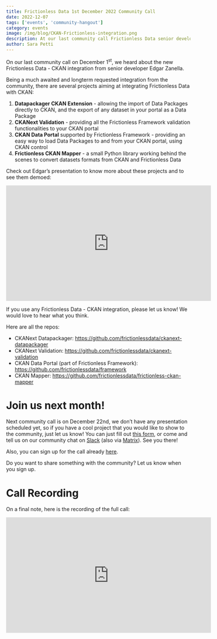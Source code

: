 ```yaml
---
title: Frictionless Data 1st December 2022 Community Call 
date: 2022-12-07
tags: ['events', 'community-hangout']
category: events
image: /img/blog/CKAN-Frictionless-integration.png
description: At our last community call Frictionless Data senior developer Edgar Zanella presented to the community the Frictionless - CKAN integration...
author: Sara Petti
---
```

On our last community call on December 1<sup>st</sup>, we heard about the new Frictionless Data - CKAN integration from senior developer Edgar Zanella.

Being a much awaited and longterm requested integration from the community, there are several projects aiming at integrating Frictionless Data with CKAN:

1. **Datapackager CKAN Extension** - allowing the import of Data Packages directly to CKAN, and the export of any dataset in your portal as a Data Package
2. **CKANext Validation** - providing all the Frictionless Framework validation functionalities to your CKAN portal
3. **CKAN Data Portal** supported by Frictionless Framework - providing an easy way to load Data Packages to and from your CKAN portal, using CKAN control
4. **Frictionless CKAN Mapper** - a small Python library working behind the scenes to convert datasets formats from CKAN and Frictionless Data

Check out Edgar’s presentation to know more about these projects and to see them demoed: 

<iframe width="560" height="315" src="https://www.youtube.com/embed/ZvPTFYsIT9w" title="YouTube video player" frameborder="0" allow="accelerometer; autoplay; clipboard-write; encrypted-media; gyroscope; picture-in-picture" allowfullscreen></iframe>

If you use any Frictionless Data - CKAN integration, please let us know! We would love to hear what you think. 

Here are all the repos:
* CKANext Datapackager: https://github.com/frictionlessdata/ckanext-datapackager
* CKANext Validation: https://github.com/frictionlessdata/ckanext-validation
* CKAN Data Portal (part of Frictionless Framework): https://github.com/frictionlessdata/framework 
* CKAN Mapper: https://github.com/frictionlessdata/frictionless-ckan-mapper

# Join us next month!
Next community call is on December 22nd, we don’t have any presentation scheduled yet, so if you have a cool project that you would like to show to the community, just let us know! You can just fill out [this form](https://forms.gle/AWpbxyiGESNSUFK2A), or come and tell us on our community chat on [Slack](https://join.slack.com/t/frictionlessdata/shared_invite/zt-17kpbffnm-tRfDW_wJgOw8tJVLvZTrBg) (also via [Matrix](https://matrix.to/#/#frictionlessdata:matrix.okfn.org)). See you there!

Also, you can sign up for the call already [here](https://docs.google.com/forms/d/e/1FAIpQLSeuNCopxXauMkrWvF6VHqOyHMcy54SfNDOseVXfWRQZWkvqjQ/viewform?usp=sf_link).

Do you want to share something with the community? Let us know when you sign up. 

# Call Recording
On a final note, here is the recording of the full call:

<iframe width="560" height="315" src="https://www.youtube.com/embed/aBSTRfoQhIU" title="YouTube video player" frameborder="0" allow="accelerometer; autoplay; clipboard-write; encrypted-media; gyroscope; picture-in-picture" allowfullscreen></iframe>
